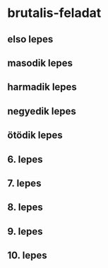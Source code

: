 # brutalis-feladat

## elso lepes
## masodik lepes
## harmadik lepes
## negyedik lepes
## ötödik lepes
## 6. lepes
## 7. lepes
## 8. lepes
## 9. lepes
## 10. lepes
